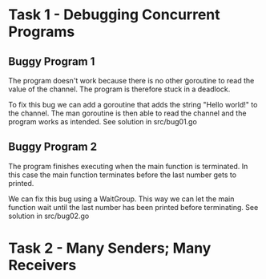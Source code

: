 # Task 1 - Debugging Concurrent Programs

## Buggy Program 1
The program doesn't work because there is no other goroutine to read the value of the channel. The program is therefore stuck in a deadlock. 

To fix this bug we can add a goroutine that adds the string "Hello world!" to the channel. The man goroutine is then able to read the channel and the program works as intended. See solution in src/bug01.go

## Buggy Program 2
The program finishes executing when the main function is terminated. In this case the main function terminates before the last number gets to printed. 

We can fix this bug using a WaitGroup. This way we can let the main function wait until the last number has been printed before terminating. See solution in src/bug02.go

# Task 2 - Many Senders; Many Receivers